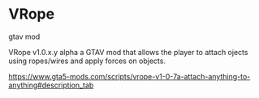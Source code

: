 # VRope
gtav mod

VRope v1.0.x.y alpha
a GTAV mod that allows the player to attach ojects using ropes/wires and apply forces on objects.

https://www.gta5-mods.com/scripts/vrope-v1-0-7a-attach-anything-to-anything#description_tab
